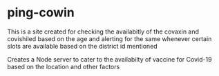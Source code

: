 # ping-cowin

This is a site created for checking the availabitly of the covaxin and covishiled based on the age and alerting for the same whenever certain slots are available based on the district id mentioned


Creates a Node server to cater to the availabilty of vaccine for Covid-19 based on the location and other factors
